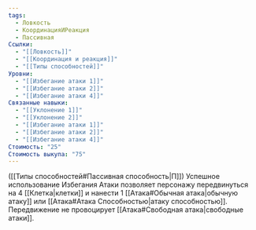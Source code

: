 ```yaml
---
tags:
  - Ловкость
  - КоординацияИРеакция
  - Пассивная
Ссылки:
  - "[[Ловкость]]"
  - "[[Координация и реакция]]"
  - "[[Типы способностей]]"
Уровни:
  - "[[Избегание атаки 1]]"
  - "[[Избегание атаки 2]]"
  - "[[Избегание атаки 4]]"
Связанные навыки:
  - "[[Уклонение 1]]"
  - "[[Уклонение 2]]"
  - "[[Избегание атаки 1]]"
  - "[[Избегание атаки 2]]"
  - "[[Избегание атаки 4]]"
Стоимость: "25"
Стоимость выкупа: "75"
---
```

([[Типы способностей#Пассивная способность|П]]) Успешное использование Избегания Атаки позволяет персонажу передвинуться на 4 [[Клетка|клетки]] и нанести 1  [[Атака#Обычная атака|обычную атаку]] или [[Атака#Атака Способностью|атаку способностью]]. Передвижение не провоцирует [[Атака#Свободная атака|свободные атаки]].